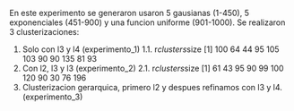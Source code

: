 En este experimento se generaron usaron 5 gausianas (1-450), 5 exponenciales (451-900) y una funcion uniforme (901-1000). Se realizaron 3 clusterizaciones:
1. Solo con l3 y l4 (experimento_1)
  1.1. r$clusters$size
 [1] 100  64  44  95 105 103  90  90 135  81  93
2. Con l2, l3 y l3 (experimento_2)
  2.1. r$clusters$size
 [1]  61  43  95  90  99 100 120  90  30  76 196
3. Clusterizacion gerarquica, primero l2 y despues refinamos con l3 y l4. (experimento_3)

